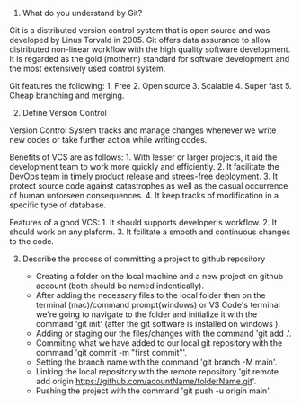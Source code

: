 1. What do you understand by Git?

Git is a distributed version control system that is open source and was developed by Linus Torvald in 2005. Git offers data assurance to allow distributed non-linear workflow with the high quality software development. It is regarded as the gold (mothern) standard for software development and the most extensively used control system.

Git features the following:
    1.  Free
    2.  Open source
    3.  Scalable
    4.  Super fast
    5.  Cheap branching and merging.



2. Define Version Control

Version Control System tracks and manage changes whenever we write new codes or take further action while writing codes.

Benefits of VCS are as follows:
    1.  With lesser or larger projects, it aid the development team to work more     quickly and efficiently.
    2.  It facilitate the DevOps team in timely product release and strees-free deployment.
    3.  It protect source code against catastrophes as well as the casual occurrence of human unforseen consequences.
    4.  It keep tracks of modification in a specific type of database.

Features of a good VCS:
    1.  It should supports developer's workflow.
    2.  It should work on any plaform.
    3.  It fcilitate a smooth and continuous changes to the code.


3. Describe the process of committing a project to github repository

    *   Creating a folder on the local machine and a new project on github account (both should be named indentically).
    *   After adding the necessary files to the local folder then on the terminal (mac)/command prompt(windows) or VS Code's terminal we're going to navigate to the folder and initialize it with the command 'git init' (after the git software is installed on windows ).
    *   Adding or staging our the files/changes with the command 'git add .'.
    *   Commiting what we have added to our local git repository with the command 'git commit -m "first commit"'.
    *   Setting the branch name with the command 'git branch -M main'.
    *   Linking the local repository with the remote repository 'git remote add origin https://github.com/acountName/folderName.git'.
    *   Pushing the project with the command 'git push -u origin main'.